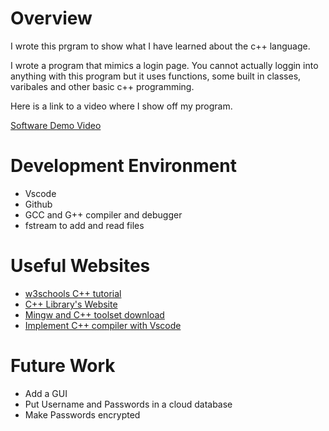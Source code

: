 # Overview
I wrote this prgram to show what I have learned about the c++ language. 

I wrote a program that mimics a login page. You cannot actually loggin into anything with this program but it uses functions, some built in classes, varibales and other basic c++ programming. 

Here is a link to a video where I show off my program.

[Software Demo Video](https://youtu.be/a2vPBh4BRLI)

# Development Environment

* Vscode
* Github
* GCC and G++ compiler and debugger
* fstream to add and read files

# Useful Websites

* [w3schools C++ tutorial](https://www.w3schools.com/cpp/default.asp)
* [C++ Library's Website](https://www.cplusplus.com/reference/fstream/fstream/)
* [Mingw and C++ toolset download](https://www.youtube.com/watch?v=0HD0pqVtsmw)
* [Implement C++ compiler with Vscode](https://www.youtube.com/watch?v=77v-Poud_io&t=310s)

# Future Work

* Add a GUI
* Put Username and Passwords in a cloud database
* Make Passwords encrypted
